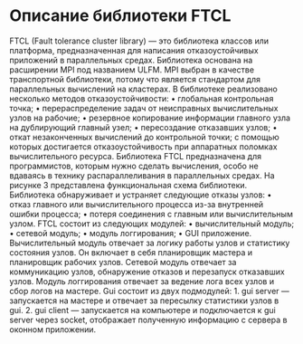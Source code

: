 # Описание библиотеки FTCL

FTCL (Fault tolerance cluster library) — это библиотека классов или платформа, предназначенная для написания отказоустойчивых приложений в параллельных средах. Библиотека основана на расширении MPI под названием ULFM. MPI выбран в качестве транспортной библиотеки, потому что является стандартом для параллельных вычислений на кластерах. В библиотеке реализовано несколько методов отказоустойчивости:
    • глобальная контрольная точка;
    • перераспределение задач от неисправных вычислительных узлов на рабочие;
    • резервное копирование информации главного узла на дублирующий главный узел;
    • пересоздание отказавших узлов;
    • откат незаконченных вычислений до контрольной точки;
с помощью которых достигается отказоустойчивость при аппаратных поломках вычислительного ресурса. Библиотека FTCL предназначена для программистов, которым нужно сделать вычисления, особо не вдаваясь в технику распараллеливания в параллельных средах. На рисунке 3 представлена функциональная схема библиотеки.
Библиотека обнаруживает и устраняет следующие отказы узлов:
    • отказ главного или вычислительного процесса из-за внутренней ошибки процесса;
    • потеря соединения с главным или вычислительным узлом.
FTCL состоит из следующих модулей:
    • вычислительный модуль;
    • сетевой модуль;
    • модуль логгирования;
    • GUI приложение.
	Вычислительный модуль отвечает за логику работы узлов и статистику состояния узлов. Он включает в себя планировщик мастера и планировщик рабочих узлов. 
	Сетевой модуль отвечает за коммуникацию узлов, обнаружение отказов и перезапуск отказавших узлов. 
	Модуль логгирования отвечает за ведение лога всех узлов и сбор логов на мастере.
	Gui состоит из двух подмодулей: 
    1. gui server — запускается на мастере и отвечает за пересылку статистики узлов в gui.
    2. gui client — запускается на компьютере и подключается к gui server через socket, отображает полученную информацию с сервера в оконном приложении.
